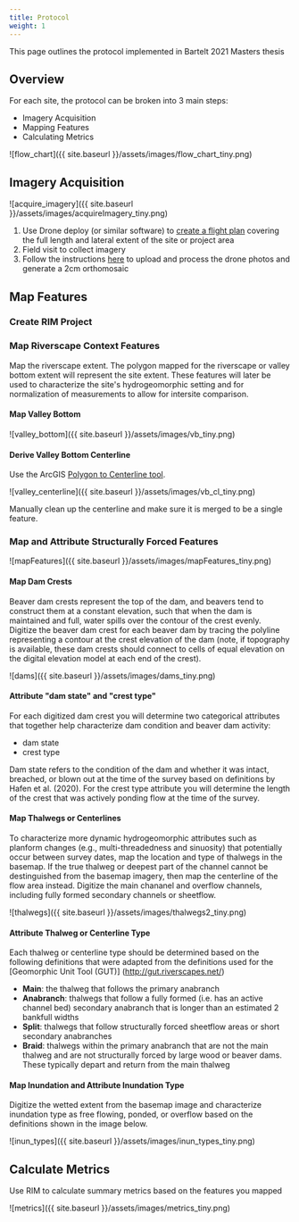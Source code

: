 ```yaml
---
title: Protocol
weight: 1
---
```


This page outlines the protocol implemented in Bartelt 2021 Masters thesis

## Overview

For each site, the protocol can be broken into 3 main steps:

- Imagery Acquisition
- Mapping Features
- Calculating Metrics

![flow_chart]({{ site.baseurl }}/assets/images/flow_chart_tiny.png)

## Imagery Acquisition

![acquire_imagery]({{ site.baseurl }}/assets/images/acquireImagery_tiny.png)

1. Use Drone deploy (or similar software) to [create a flight plan](https://support.dronedeploy.com/docs/desktopplanning) covering the full length and lateral extent of the site or project area
2. Field visit to collect imagery
3. Follow the instructions [here](https://www.agisoft.com/pdf/PS_1.3%20-Tutorial%20(BL)%20-%20Orthophoto,%20DEM%20(GCPs).pdf) to upload and process the drone photos and generate a 2cm orthomosaic

## Map Features

### Create RIM Project

### Map Riverscape Context Features

Map the riverscape extent. The polygon mapped for the riverscape or valley bottom extent will represent the site extent. These features will later be used to characterize the site's hydrogeomorphic setting and for normalization of measurements to allow for intersite comparison.

#### Map Valley Bottom

![valley_bottom]({{ site.baseurl }}/assets/images/vb_tiny.png)

#### Derive Valley Bottom Centerline

Use the ArcGIS [Polygon to Centerline tool](https://www.arcgis.com/home/item.html?id=bc642731870740aabf48134f90aa6165).

![valley_centerline]({{ site.baseurl }}/assets/images/vb_cl_tiny.png)

Manually clean up the centerline and make sure it is merged to be a single feature.

### Map and Attribute Structurally Forced Features

![mapFeatures]({{ site.baseurl }}/assets/images/mapFeatures_tiny.png)

#### Map Dam Crests

Beaver dam crests represent the top of the dam, and beavers tend to construct them at a constant elevation, such that when the dam is maintained and full, water spills over the contour of the crest evenly. Digitize the beaver dam crest for each beaver dam by tracing the polyline representing a contour at the crest elevation of the dam (note, if topography is available, these dam crests should connect to cells of equal elevation on the digital elevation model at each end of the crest).

![dams]({{ site.baseurl }}/assets/images/dams_tiny.png)

#### Attribute "dam state" and "crest type"

For each digitized dam crest you will determine two categorical attributes that together help characterize dam condition and beaver dam activity:

- dam state
- crest type

Dam state refers to the condition of the dam and whether it was intact, breached, or blown out at the time of the survey based on definitions by Hafen et al. (2020). For the crest type attribute you will determine the length of the crest that was actively ponding flow at the time of the survey.

#### Map Thalwegs or Centerlines
To characterize more dynamic hydrogeomorphic attributes such as planform changes (e.g., multi-threadedness and sinuosity) that potentially occur between survey dates, map the location and type of thalwegs in the basemap. If the true thalweg or deepest part of the channel cannot be destinguished from the basemap imagery, then map the centerline of the flow area instead. Digitize the main chananel and overflow channels, including fully formed secondary channels or sheetflow.

![thalwegs]({{ site.baseurl }}/assets/images/thalwegs2_tiny.png)

#### Attribute Thalweg or Centerline Type

Each thalweg or centerline type should be determined based on the following definitions that were adapted from the definitions used for the [Geomorphic Unit Tool (GUT)] (http://gut.riverscapes.net/)

- **Main**: the thalweg that follows the primary anabranch
- **Anabranch**: thalwegs that follow a fully formed (i.e. has an active channel bed) secondary anabranch that is longer than an estimated 2 bankfull widths
- **Split**: thalwegs that follow structurally forced sheetflow areas or short secondary anabranches
- **Braid**: thalwegs within the primary anabranch that are not the main thalweg and are not structurally forced by large wood or beaver dams. These typically depart and return from the main thalweg

#### Map Inundation and Attribute Inundation Type
Digitize the wetted extent from the basemap image and characterize inundation type as free flowing, ponded, or overflow based on the definitions shown in the image below.

![inun_types]({{ site.baseurl }}/assets/images/inun_types_tiny.png)

## Calculate Metrics

Use RIM to calculate summary metrics based on the features you mapped

![metrics]({{ site.baseurl }}/assets/images/metrics_tiny.png)
